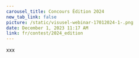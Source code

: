 ```yaml
---
carousel_title: Concours Édition 2024
new_tab_link: false
picture: /static/visusel-webinar-17012024-1-.png
date: December 1, 2023 11:17 AM
link: fr/contest/2024_edition
---
```

xxx